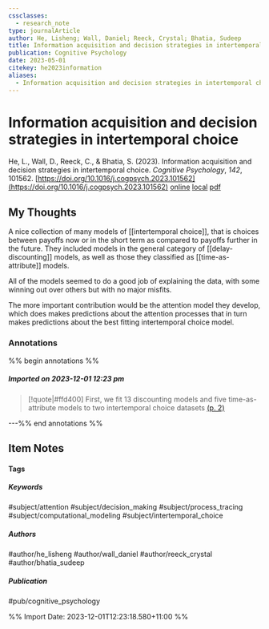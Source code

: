 ```yaml
---
cssclasses:
  - research_note
type: journalArticle
author: He, Lisheng; Wall, Daniel; Reeck, Crystal; Bhatia, Sudeep
title: Information acquisition and decision strategies in intertemporal choice
publication: Cognitive Psychology
date: 2023-05-01
citekey: he2023information
aliases:
  - Information acquisition and decision strategies in intertemporal choice
---
```


# Information acquisition and decision strategies in intertemporal choice

He, L., Wall, D., Reeck, C., & Bhatia, S. (2023). Information acquisition and decision strategies in intertemporal choice. _Cognitive Psychology_, _142_, 101562. [https://doi.org/10.1016/j.cogpsych.2023.101562](https://doi.org/10.1016/j.cogpsych.2023.101562)
[online](http://zotero.org/users/local/kZl3QdXV/items/HU2EX5SW) [local](zotero://select/library/items/HU2EX5SW) [pdf](file:///home/gjc216/Zotero/storage/86T4WBEG/He%20et%20al.%20-%202023%20-%20Information%20acquisition%20and%20decision%20strategies%20in.pdf)
 


## My Thoughts

A nice collection of many models of [[intertemporal choice]], that is choices between payoffs now or in the short term as compared to payoffs further in the future. They included models in the general category of [[delay-discounting]] models, as well as those they classified as [[time-as-attribute]] models.

All of the models seemed to do a good job of explaining the data, with some winning out over others but with no major misfits.

The more important contribution would be the attention model they develop, which does makes predictions about the attention processes that in turn makes predictions about the best fitting intertemporal choice model.
 
 
### Annotations

%% begin annotations %%
##### Imported on 2023-12-01 12:23 pm
>[!quote|#ffd400]
>First, we fit 13 discounting models and five time-as-attribute models to two intertemporal choice datasets [(p. 2)](zotero://open-pdf/library/items/86T4WBEG?page=2&annotation=Y6IHPAU4)

---%% end annotations %%

## Item Notes

#### Tags

##### Keywords

#subject/attention #subject/decision_making #subject/process_tracing #subject/computational_modeling #subject/intertemporal_choice

##### Authors

#author/he_lisheng #author/wall_daniel #author/reeck_crystal #author/bhatia_sudeep

##### Publication

#pub/cognitive_psychology


%% Import Date: 2023-12-01T12:23:18.580+11:00 %%
